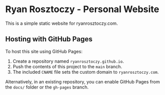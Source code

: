 # Ryan Rosztoczy - Personal Website

This is a simple static website for ryanrosztoczy.com.

## Hosting with GitHub Pages

To host this site using GitHub Pages:

1. Create a repository named `ryanrosztoczy.github.io`.
2. Push the contents of this project to the `main` branch.
3. The included `CNAME` file sets the custom domain to `ryanrosztoczy.com`.

Alternatively, in an existing repository, you can enable GitHub Pages from the `docs/` folder or the `gh-pages` branch.
